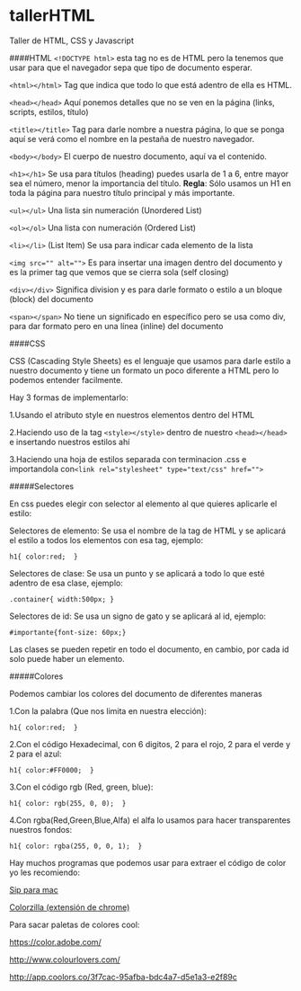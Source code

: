 # tallerHTML
Taller de HTML, CSS y Javascript

####HTML
`<!DOCTYPE html>` esta tag no es de HTML pero la tenemos que usar para que el navegador sepa que tipo de documento esperar.

`<html></html>` Tag que indica que todo lo que está adentro de ella es HTML.

`<head></head>` Aquí ponemos detalles que no se ven en la página (links, scripts, estilos, título)

`<title></title>` Tag para darle nombre a nuestra página, lo que se ponga aquí se verá como el nombre en la pestaña de nuestro navegador.

`<body></body>` El cuerpo de nuestro documento, aquí va el contenido.

`<h1></h1>` Se usa para títulos (heading) puedes usarla de 1 a 6, entre mayor sea el número, menor la importancia del título. **Regla**: Sólo usamos un H1 en toda la página para nuestro título principal y más importante.

`<ul></ul>` Una lista sin numeración (Unordered List)

`<ol></ol>` Una lista con numeración (Ordered List)

`<li></li>` (List Item) Se usa para indicar cada elemento de la lista

`<img src="" alt="">` Es para insertar una imagen dentro del documento y es la primer tag que vemos que se cierra sola (self closing)

`<div></div>` Significa division y es para darle formato o estilo a un bloque (block) del documento

`<span></span>` No tiene un significado en específico pero se usa como div, para dar formato pero en una línea (inline) del documento


####CSS

CSS (Cascading Style Sheets) es el lenguaje que usamos para darle estilo a nuestro documento y tiene un formato un poco diferente a HTML pero lo podemos entender facilmente. 

Hay 3 formas de implementarlo:

1.Usando el atributo style en nuestros elementos dentro del HTML

2.Haciendo uso de la tag `<style></style>` dentro de nuestro `<head></head>` e insertando nuestros estilos ahí

3.Haciendo una hoja de estilos separada con terminacion .css e importandola con`<link rel="stylesheet" type="text/css" href="">` 


#####Selectores

En css puedes elegir con selector al elemento al que quieres aplicarle el estilo:

Selectores de elemento: Se usa el nombre de la tag de HTML y se aplicará el estilo a todos los elementos con esa tag, ejemplo: 

`h1{ color:red;  } `

Selectores de clase: Se usa un punto y se aplicará a todo lo que esté adentro de esa clase, ejemplo:

`.container{ width:500px; }`

Selectores de id: Se usa un signo de gato y se aplicará al id, ejemplo: 

`#importante{font-size: 60px;}`

Las clases se pueden repetir en todo el documento, en cambio, por cada id solo puede haber un elemento.

#####Colores

Podemos cambiar los colores del documento de diferentes maneras

1.Con la palabra (Que nos limita en nuestra elección): 

 `h1{ color:red;  } `

2.Con el código Hexadecimal, con 6 digitos, 2 para el rojo, 2 para el verde y 2 para el azul: 

`h1{ color:#FF0000;  } `

3.Con el código rgb (Red, green, blue): 

`h1{ color: rgb(255, 0, 0);  } `

4.Con rgba(Red,Green,Blue,Alfa) el alfa lo usamos para hacer transparentes nuestros fondos:

`h1{ color: rgba(255, 0, 0, 1);  } `

Hay muchos programas que podemos usar para extraer el código de color yo les recomiendo:

[Sip para mac](https://itunes.apple.com/us/app/sip/id507257563?mt=12)

[Colorzilla (extensión de chrome)](https://chrome.google.com/webstore/detail/colorzilla/bhlhnicpbhignbdhedgjhgdocnmhomnp)

Para sacar paletas de colores cool:

https://color.adobe.com/

http://www.colourlovers.com/

http://app.coolors.co/3f7cac-95afba-bdc4a7-d5e1a3-e2f89c






